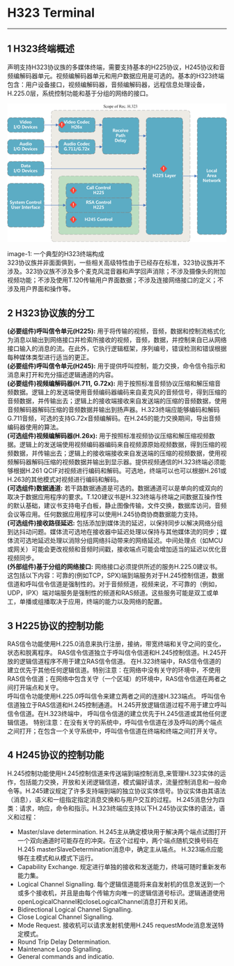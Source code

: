 # H323 Terminal

---

## 1 H323终端概述

声明支持H323协议族的多媒体终端，需要支持基本的H225协议，H245协议和音频编解码器单元。视频编解码器单元和用户数据应用是可选的。基本的H323终端包含：用户设备接口，视频编解码器，音频编解码器，远程信息处理设备，H.225.0层，系统控制功能和基于分组的网络的接口。

![](/doc/images/mt_h323_device.png)

image-1:  一个典型的H323终端构成  
323协议族并非面面俱到，一些相关高级特性由于已经存在标准，323协议族并不涉及。323协议族不涉及多个麦克风混音器和声学回声消除；不涉及摄像头的附加视频功能；不涉及使用T.120传输用户界面数据；不涉及连接网络接口的定义；不涉及用户界面和操作等。

## 2 H323协议族的分工

**\(必要组件\)呼叫信令单元\(H225\):** 用于将传输的视频，音频，数据和控制流格式化为消息以输出到网络接口并检索所接收的视频，音频，数据，并控制来自已从网络接口输入的消息的流。在此外，它执行逻辑框架，序列编号，错误检测和错误根据每种媒体类型进行适当的更正。  
**\(必要组件\)呼叫信令单元\(H245\):** 用于提供呼叫控制，能力交换，命令信令指示和消息来打开和充分描述逻辑通道的内容。  
**\(必要组件\)视频编解码器\(H.711, G.72x\):** 用于按照标准音频协议压缩和解压缩音频数据。逻辑上的发送端使用音频编码器编码来自麦克风的音频信号，得到压缩的音频数据，并传输出去；逻辑上的接收端接收来自发送端的压缩的音频数据，使用音频解码器解码压缩的音频数据并输出到扬声器。H.323终端应能够编码和解码G.711音频，可选的支持G.72x音频编解码。在H.245的能力交换期间，导出音频编码器使用的算法。  
**\(可选组件\)视频编解码器\(H.26x\):** 用于按照标准视频协议压缩和解压缩视频数据。逻辑上的发送端使用视频编码器编码来自视频源原始视频数据，得到压缩的视频数据，并传输出去；逻辑上的接收端接收来自发送端的压缩的视频数据，使用视频解码器解码压缩的视频数据并输出到显示器。提供视频通信的H.323终端必须能够根据H.261 QCIF对视频进行编码和解码。可选地，终端可以也可以根据H.261或H.263的其他模式对视频进行编码和解码。  
**\(可选组件\)数据通道:** 若干路数据通道是可选的。数据通道可以是单向的或双向的取决于数据应用程序的要求。T.120建议书是H.323终端与终端之间数据互操作性的默认基础，建议书支持电子白板，静止图像传输，文件交换，数据库访问，音频会议等应用。任何数据应用程序可以使用H.245协商协商数据能力支持。  
**\(可选组件\)接收路径延迟:** 包括添加到媒体流的延迟，以保持同步以解决网络分组到达抖动问题。媒体流可选地在接收器中延迟处理以保持与其他媒体流的同步；媒体流可选地延迟处理以消除分组网络抖动带来的网络延迟。中间处理点（如MCU或网关）可能会更改视频和音频时间戳，接收端点可能会增加适当的延迟以优化音视频同步。  
**\(外部组件\)基于分组的网络接口:** 网络接口必须提供所述的服务H.225.0建议书。这包括以下内容：可靠的\(例如TCP，SPX\)端到端服务对于H.245控制信道，数据信道和呼叫信令信道是强制性的。对于音频频道，视频来说，不可靠的（例如，UDP，IPX）端对端服务是强制性的频道和RAS频道。这些服务可能是双工或单工，单播或组播取决于应用，终端的能力以及网络的配置。

## 3 H225协议的控制功能

RAS信令功能使用H.225.0消息来执行注册，接纳，带宽终端和关守之间的变化，状态和脱离程序。 RAS信令信道独立于呼叫信令信道和H.245控制信道。H.245开放的逻辑信道程序不用于建立RAS信令信道。 在H.323终端中，RAS信令信道的建立优先于其他任何逻辑信道。特别注意：在网络中没有关守的环境中，不使用RAS信令信道；在网络中包含关守（一个区域）的环境中，RAS信令信道在两者之间打开端点和关守。   
呼叫信令功能使用H.225.0呼叫信令来建立两者之间的连接H.323端点。 呼叫信令信道独立于RAS信道和H.245控制通道。 H.245开放逻辑信道过程不用于建立呼叫信令信道。在H.323终端中， 呼叫信令信道的建立优先于H.245信道或其他任何逻辑信道。 特别注意：在没有关守的系统中，呼叫信令信道在涉及呼叫的两个端点之间打开；在包含一个关守系统中，呼叫信令信道在终端和终端之间打开关守。

## 4 H245协议的控制功能

H.245控制功能使用H.245控制信道来传送端到端控制消息,来管理H.323实体的运作，包括能力交换，开放和关闭逻辑信道，模式偏好请求，流量控制消息和一般命令等。H.245建议规定了许多支持端到端的独立协议实体信号。协议实体由其语法（消息），语义和一组指定指定消息交换和与用户交互的过程。 H.245消息分为四类：请求，响应，命令和指示。H.323终端应支持以下H.245协议实体的语法，语义和过程：

* Master/slave determination. H.245主从确定模块用于解决两个端点试图打开一个双向通道时可能存在的冲突。在这个过程中，两个端点随机交换号码在H.245 masterSlaveDetermination消息中，确定主从端点。 H.323端点应能够在主模式和从模式下运行。
* Capability Exchange. 规定进行单独的接收和发送能力，终端可随时重新发布能力集。
* Logical Channel Signalling. 每个逻辑信道能将来自发射机的信息发送到一个或多个接收机，并且是由每个传输方向唯一的逻辑信道号标识。逻辑通道使用openLogicalChannel和closeLogicalChannel消息打开和关闭。
* Bidirectional Logical Channel Signalling.
* Close Logical Channel Signalling.
* Mode Request. 接收机可以请求发射机使用H.245 requestMode消息发送特定模式。
* Round Trip Delay Determination.
* Maintenance Loop Signalling.
* General commands and indicatio.






